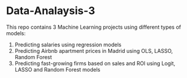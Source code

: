 # Data-Analaysis-3
This repo contains 3 Machine Learning projects using different types of models:
1. Predicting salaries using regression models
2. Predicting Airbnb apartment prices in Madrid using OLS, LASSO, Random Forest
3. Predicting fast-growing firms based on sales and ROI using Logit, LASSO and Random Forest models
